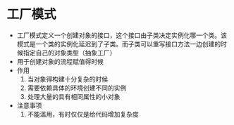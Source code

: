 # 工厂模式
  - 工厂模式定义一个创建对象的接口，这个接口由子类决定实例化哪一个类。该模式是一个类的实例化延迟到了子类。而子类可以重写接口方法一边创建的时候指定自己的对象类型（抽象工厂）
  - 用于创建对象的流程赋值得时候
  - 作用
    1. 当对象得构建十分复杂的时候
    2. 需要依赖具体的环境创建不同的实例
    3. 处理大量的具有相同属性的小对象
  - 注意事项
    1. 不能滥用，有时仅仅是给代码增加复杂度